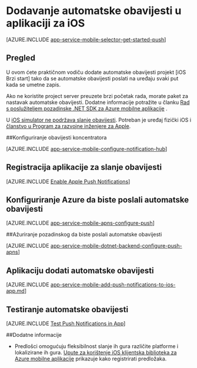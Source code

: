 <properties
    pageTitle="Dodavanje automatske obavijesti da biste aplikaciji s Azure mobilne aplikacije za iOS"
    description="Saznajte kako koristiti Azure mobilne aplikacije za slanje automatskih obavijesti na aplikaciju iOS."
    services="app-service\mobile"
    documentationCenter="ios"
    manager="yochayk"
    editor=""
    authors="ysxu"/>

<tags
    ms.service="app-service-mobile"
    ms.workload="mobile"
    ms.tgt_pltfrm="mobile-ios"
    ms.devlang="objective-c"
    ms.topic="article"
    ms.date="10/10/2016"
    ms.author="yuaxu"/>


# <a name="add-push-notifications-to-your-ios-app"></a>Dodavanje automatske obavijesti u aplikaciji za iOS

[AZURE.INCLUDE [app-service-mobile-selector-get-started-push](../../includes/app-service-mobile-selector-get-started-push.md)]

## <a name="overview"></a>Pregled
U ovom ćete praktičnom vodiču dodate automatske obavijesti projekt [iOS Brzi start] tako da se automatske obavijesti poslati na uređaju svaki put kada se umetne zapis.

Ako ne koristite project server preuzete brzi početak rada, morate paket za nastavak automatske obavijesti. Dodatne informacije potražite u članku [Rad s poslužiteljem pozadinske .NET SDK za Azure mobilne aplikacije](app-service-mobile-dotnet-backend-how-to-use-server-sdk.md) .

U [iOS simulator ne podržava slanje obavijesti](https://developer.apple.com/library/ios/documentation/IDEs/Conceptual/iOS_Simulator_Guide/TestingontheiOSSimulator.html). Potreban je uređaj fizički iOS i [članstvo u Program za razvojne inženjere za Apple](https://developer.apple.com/programs/ios/).

##<a name="configure-hub"></a>Konfiguriranje obavijesti koncentratora

[AZURE.INCLUDE [app-service-mobile-configure-notification-hub](../../includes/app-service-mobile-configure-notification-hub.md)]

## <a id="register"></a>Registracija aplikacije za slanje obavijesti

[AZURE.INCLUDE [Enable Apple Push Notifications](../../includes/enable-apple-push-notifications.md)]

## <a name="configure-azure-to-send-push-notifications"></a>Konfiguriranje Azure da biste poslali automatske obavijesti

[AZURE.INCLUDE [app-service-mobile-apns-configure-push](../../includes/app-service-mobile-apns-configure-push.md)]

##<a id="update-server"></a>Ažuriranje pozadinskog da biste poslali automatske obavijesti

[AZURE.INCLUDE [app-service-mobile-dotnet-backend-configure-push-apns](../../includes/app-service-mobile-dotnet-backend-configure-push-apns.md)]

## <a id="add-push"></a>Aplikaciju dodati automatske obavijesti

[AZURE.INCLUDE [app-service-mobile-add-push-notifications-to-ios-app.md](../../includes/app-service-mobile-add-push-notifications-to-ios-app.md)]

## <a id="test"></a>Testiranje automatske obavijesti

[AZURE.INCLUDE [Test Push Notifications in App](../../includes/test-push-notifications-in-app.md)]

##<a id="more"></a>Dodatne informacije

* Predlošci omogućuju fleksibilnost slanje ih gura različite platforme i lokalizirane ih gura. [Upute za korištenje iOS klijentska biblioteka za Azure mobilne aplikacije](app-service-mobile-ios-how-to-use-client-library.md#templates) prikazuje kako registrirati predložaka.

<!-- Anchors.  -->

<!-- Images. -->

<!-- URLs. -->
[brzi početak rada sa sustavom iOS]: app-service-mobile-ios-get-started.md
